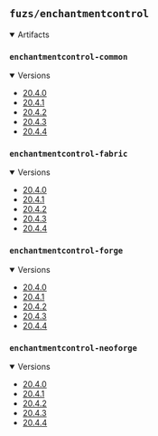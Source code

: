 ## `fuzs/enchantmentcontrol`

<details open>
<summary>Artifacts</summary>

### `enchantmentcontrol-common`
<details open>
<summary>Versions</summary>

- [20.4.0](enchantmentcontrol-common/20.4.0)
- [20.4.1](enchantmentcontrol-common/20.4.1)
- [20.4.2](enchantmentcontrol-common/20.4.2)
- [20.4.3](enchantmentcontrol-common/20.4.3)
- [20.4.4](enchantmentcontrol-common/20.4.4)
</details>

### `enchantmentcontrol-fabric`
<details open>
<summary>Versions</summary>

- [20.4.0](enchantmentcontrol-fabric/20.4.0)
- [20.4.1](enchantmentcontrol-fabric/20.4.1)
- [20.4.2](enchantmentcontrol-fabric/20.4.2)
- [20.4.3](enchantmentcontrol-fabric/20.4.3)
- [20.4.4](enchantmentcontrol-fabric/20.4.4)
</details>

### `enchantmentcontrol-forge`
<details open>
<summary>Versions</summary>

- [20.4.0](enchantmentcontrol-forge/20.4.0)
- [20.4.1](enchantmentcontrol-forge/20.4.1)
- [20.4.2](enchantmentcontrol-forge/20.4.2)
- [20.4.3](enchantmentcontrol-forge/20.4.3)
- [20.4.4](enchantmentcontrol-forge/20.4.4)
</details>

### `enchantmentcontrol-neoforge`
<details open>
<summary>Versions</summary>

- [20.4.0](enchantmentcontrol-neoforge/20.4.0)
- [20.4.1](enchantmentcontrol-neoforge/20.4.1)
- [20.4.2](enchantmentcontrol-neoforge/20.4.2)
- [20.4.3](enchantmentcontrol-neoforge/20.4.3)
- [20.4.4](enchantmentcontrol-neoforge/20.4.4)
</details>

</details>
